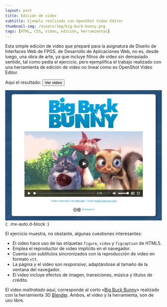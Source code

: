 ```yaml
---
layout: post
title: Edición de video
subtitle: Ejemplo realizado con OpenShot Video Editor
thumbnail-img: /assets/img/big-buck-bunny.png
tags: [HTML, CSS, video, edición, herramientas]
---
```

Esta simple edición de video que preparé para la asignatura de Diseño de Interfaces Web de FPGS. de Desarrollo de Aplicaciones Web, no es, desde luego, una obra de arte, ya que incluye filtros de video sin demasiado sentido, tal como pedía el ejercicio, pero ejemplifica el trabajo realizado con una herramienta de edición de video no lineal como es OpenShot Video Editor.

Aquí el resultado: [<button>Ver video</button>](http://badared.com/javguerra/daw/video/index.html)

![Video](/assets/img/big-buck-bunny.png){: .mx-auto.d-block :}

El ejercicio muestra, no obstante, algunas cuestiones interesantes:

* El vídeo hace uso de las etiquetas ```figure```, ```video``` y ```figcaption``` de HTML5.
* Emplea el reproductor de video implícito en el navegador.
* Cuenta con subtítulos sincronizados con la reproducción de video en formato ```vtt```.
* La página y el vídeo son _responsive_, adaptándose al tamaño de la ventana del navegador.
* El video incluye efectos de imagen, transiciones, música y títulos de crédito.

El video _maltratado_ aquí, corresponde al corto «[Big Buck Bunny](https://peach.blender.org/)» realizado con la herramienta 3D [Blender](https://www.blender.org/). Ambos, el video y la herramienta, son de uso libre.

